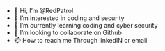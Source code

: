 - 👋 Hi, I’m @RedPatrol
- 👀 I’m interested in coding and security
- 🌱 I’m currently learning coding and cyber security
- 💞️ I’m looking to collaborate on Github
- 📫 How to reach me Through linkedIN or email

<!---
RedPatrol/RedPatrol is a ✨ special ✨ repository because its `README.md` (this file) appears on your GitHub profile.
You can click the Preview link to take a look at your changes.
--->
